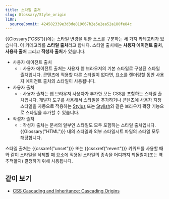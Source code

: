 ```yaml
---
title: 스타일 출처
slug: Glossary/Style_origin
l10n:
  sourceCommit: 424582339e3d3de819667b2e5e2ea52a180fe84c
---
```


{{Glossary("CSS")}}에는 스타일 변경을 위한 소스를 구분하는 세 가지 카테고리가 있습니다. 이 카테고리를 **스타일 출처**라고 합니다. 스타일 출처에는 **사용자 에이전트 출처**, **사용자 출처** 그리고 **작성자 출처**가 있습니다.

- 사용자 에이전트 출처
  - : 사용자 에이전트 출처는 사용자 웹 브라우저의 기본 스타일로 구성된 스타일 출처입니다. 콘텐츠에 적용할 다른 스타일이 없다면, 요소를 렌더링할 동안 사용자 에이전트 출처의 스타일이 사용됩니다.
- 사용자 출처
  - : 사용자 출처는 웹 브라우저 사용자가 추가한 모든 CSS를 포함하는 스타일 출처입니다. 개발자 도구를 사용해서 스타일을 추가하거나 콘텐츠에 사용자 지정 스타일을 자동으로 적용하는 [Stylus](https://add0n.com/stylus.html) 또는 [Stylish](https://userstyles.org/)와 같은 브라우저 확장 기능으로 스타일을 추가할 수 있습니다.
- 작성자 출처
  - : 작성자 출처는 문서의 일부인 스타일도 모두 포함하는 스타일 출처입니다. {{Glossary("HTML")}} 내의 스타일과 외부 스타일시트 파일의 스타일 모두 해당합니다.

스타일 출처는 {{cssxref("unset")}} 또는 {{cssxref("revert")}} 키워드를 사용할 때와 같이 스타일을 삭제할 때 요소에 적용된 스타일의 종속을 어디까지 되돌릴지(또는 역추적할지) 결정하기 위해 사용됩니다.

## 같이 보기

- [CSS Cascading and Inheritance: Cascading Origins](https://drafts.csswg.org/css-cascade-4/#cascading-origins)
